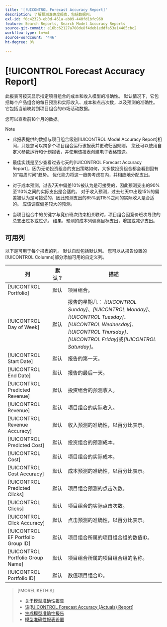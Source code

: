 ```yaml
---
title: '[!UICONTROL Forecast Accuracy Report]'
description: 了解预测准确度报表，包括数据列。
exl-id: f0c42323-eb0d-461a-ab09-440fd1bfc960
feature: Search Reports, Search Model Accuracy Reports
source-git-commit: e16bc62127a708de8f4deb1eddfa53a14405cbc2
workflow-type: tm+mt
source-wordcount: '446'
ht-degree: 0%

---
```


# [!UICONTROL Forecast Accuracy Report]

此报表可按天显示指定项目组合的成本和收入模型的准确性。 默认情况下，它包括每个产品组合的每日预测和实际收入、成本和点击次数，以及预测的准确性。 它包括当前映射到项目组合的市场活动数据。

您可以查看前18个月的数据。

>[!NOTE]
>
>* 此报表提供的数据与项目组合级别[!UICONTROL Model Accuracy Report]相同，只是您可以跨多个项目组合运行该报表并更改归因规则。 您还可以使用自定义参数运行和计划报表，并使用该报表创建电子表格馈送。
>
>* 最佳实践是至少查看过去七天的[!UICONTROL Forecast Accuracy Report]，因为无论投资组合的支出策略如何，大多数投资组合都会看到固有的“每周时间”趋势。 优化能力将这一趋势考虑在内，并相应地分配支出。
>
>* 对于成本预测，过去7天中偏差10%被认为是可接受的，因此预测支出的90%至110%之间的实际支出是合适的。 对于收入预测，过去七天中出现15%的偏差被认为是可接受的，因此预测支出的85%到115%之间的实际收入是合适的。 应该调查偏差较大的预测。
>
>* 当项目组合中的关键字与竞价班次约束相关联时，项目组合因竞价班次导致的总支出过多或过少。 结果，预测的成本列偏离目标支出，增加或减少支出。

## 可用列

以下是可用于每个报表的列。 默认自动包括默认列。 您可以从报告设置的[!UICONTROL Columns]部分添加可用的自定义列。

| 列 | 默认？ | 描述 |
|----|----|----|
| [!UICONTROL Portfolio] | 默认 | 项目组合。 |
| [!UICONTROL Day of Week] | 默认 | 报告的星期几： <i>[!UICONTROL Sunday]</i>、<i>[!UICONTROL Monday]</i>、<i>[!UICONTROL Tuesday]</i>、<i>[!UICONTROL Wednesday]</i>、<i>[!UICONTROL Thursday]</i>、<i>[!UICONTROL Friday]</i>或<i>[!UICONTROL Saturday]</i>。 |
| [!UICONTROL Start Date] | 默认 | 报告的第一天。 |
| [!UICONTROL End Date] | 默认 | 报告的最后一天。 |
| [!UICONTROL Predicted Revenue] | 默认 | 投资组合的预测收入。 |
| [!UICONTROL Revenue] | 默认 | 项目组合的实际收入。 |
| [!UICONTROL Revenue Accuracy] | 默认 | 收入预测的准确性，以百分比表示。 |
| [!UICONTROL Predicted Cost] | 默认 | 投资组合的预测成本。 |
| [!UICONTROL Cost] | 默认 | 项目组合的实际成本。 |
| [!UICONTROL Cost Accuracy] | 默认 | 成本预测的准确性，以百分比表示。 |
| [!UICONTROL Predicted Clicks] | 默认 | 项目组合预测的点击次数。 |
| [!UICONTROL Clicks] | 默认 | 项目组合的实际点击次数。 |
| [!UICONTROL Click Accuracy] | 默认 | 点击预测的准确性，以百分比表示。 |
| [!UICONTROL EF Portfolio Group ID] | 默认 | 项目组合所属的项目组合组的数值ID。 |
| [!UICONTROL Portfolio Group Name] | 默认 | 项目组合所属的项目组合组的名称。 |
| [!UICONTROL Portfolio ID] | 默认 | 数值项目组合ID。 |

>[!MORELIKETHIS]
>
>* [关于模型准确性报告](/help/search-social-commerce/reports/management/model-accuracy/model-accuracy-report-about.md)
>* [该[!UICONTROL Forecast Accuracy (Actuals) Report]](forecast-accuracy-actuals-report.md)
>* [生成模型准确性报告](model-accuracy-report-generate.md)
>* [模型准确性报表设置](/help/search-social-commerce/reports/management/model-accuracy/model-accuracy-report-settings.md)
